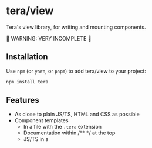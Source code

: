 # tera/view

Tera's view library, for writing and mounting components.

🚧 WARNING: VERY INCOMPLETE 🚧

## Installation

Use `npm` (or `yarn`, or `pnpm`) to add tera/view to your project:

```bash
npm install tera
```

## Features

- As close to plain JS/TS, HTML and CSS as possible
- Component templates
  - In a file with the `.tera` extension
  - Documentation within /\*\* \*/ at the top
  - JS/TS in a <script> tag
  - HTML markup in a (single) HTML tag
  - Styles in a <styles> tag
  - Child components in <template> tags at the bottom
- Use plain JS/TS for markup logic
  - @if statement
  - @for loop
  - @switch statement
  - @await statement for loading data from an async function
  - @const to declare a const variable in markup
  - @console for logging
  - @debugger for debugging
  - @function to declare a function in markup
- Runtime reactivity
  - $watch to create a proxy that updates UI on property sets
  - $run to create an effect that is re-run when its dependencies change
  - $mount to create an effect that runs after a component has been mounted
- Automatic scoping of styles to component
- Two-way binding with bind:value, bind:checked, etc
- Element binding to a script variable with bind:this={...}
- Element in and out transitions using the Web Animations API
- Run an effect when an element is added to the DOM with on:mount={(el) => ...}
- Special tags (mostly not yet implemented...)
  - <:self> inserts the containing component
  - <:component self={...}> inserts a dynamic component
  - <:element self={...}> inserts a dynamic element
  - <:trim> trims whitespace around the tag
  - <:html> renders HTML e.g. from $props
  - <:head> for adding attributes, events and content to the <head> tag
  - <:window> for adding events to the `window` object
  - <:document> for adding events to the `document` object
  - <:body> for adding events to the `body` object

### Not yet

- Animation

## A component

```
/**
 * Components are declared in a file with docs, script, markup and styles
 * @prop {string} name - This is a strongly typed prop which can be accessed through $props
 */

<script>
    // Use the $watch function to declare reactive state
    const $state = $watch({
        count: 0,
        get isEven() {
            return this.count % 2 === 0
        },
        tasks: []
    })

    // Use the $run function to declare an effect that runs whenever its dependent state changes
    $run(() => {
        if ($state.count === 15) {
            alert("Whoa there")
        }
    })

    // This is an async function
    $state.guesser = guessNumber(1000)
    async function guessNumber(ms) {
        ...
    }
</script>

<div style="margin: auto">
    <h1>Demo</h1>

    <h2>Basic reactivity</h2>
    <p>Put reactive statements in braces, like &lbrace;$state.count&rbrace;.</p>
    <div class="demo">
        <p>
            The count is {$state.count}.
        </p>
        <button onclick={() => $state.count += 1}>Increment</button>
    </div>

    <h2>If statements</h2>
    <p>Use the @if statement to show and hide branches, such as when $state.isEven changes.</p>
    <div class="demo">
        @if ($state.isEven) {
            <p>The count is even.</p>
        } else {
            <p>The count is odd.</p>
        }
    </div>

    <h2>For loops</h2>
    <p>For loops can be used to display and update a list when it changes.</p>
    <div class="demo">
        <button onclick={addTask}>Add a task</button>
        <ul>
            @for (let task of $state.tasks) {
                @key = task.id
                <TaskItem {task} />
            }
        </ul>
        @function addTask() {
            if ($state.tasks.length < 3) {
                $state.tasks.push({
                    id: $state.tasks.length ,
                    text: todo[$state.tasks.length ],
                    done: false
                })
            }
        }
        <p>{$state.tasks.length} tasks, {$state.tasks.filter((t) => t.done).length} done</p>
    </div>

    <h2>Switch statements</h2>
    <p>Switches can also be used (albeit with no break statements and no fallthrough).</p>
    <div class="demo">
        @switch ($state.count) {
            case 0: {
                <p>Nothing yet...</p>
            }
            case 1: {
                <p>The count is one.</p>
            }
            default: {
                <p>The count is more than one.</p>
            }
        }
    </div>

    <h2>Await statements</h2>
    <p>There is a construct for await/then/catch.</p>
    <div class="demo">
        <p>Think of a number between 1 and 10...</p>
        @await ($state.guesser) {
            <p>Hmm...</p>
        } then (number) {
            <p>Is it {number}?</p>
        } catch (ex) {
            <p class="error">Something went wrong: {ex}!</p>
        }
        <button onclick={() => $state.guesser = guessNumber(500)}>
            Guess again
        </button>
    </div>

    <h2>Two way binding</h2>
    <p>Two way binding can be accomplished with bind:value (or bind:checked etc).</p>
    <div class="demo">
        <p>
            Count: <input type="number" bind:value={$state.count} />
        </p>
    </div>

    <h2>Functions</h2>
    <p>You can declare functions in markup with @function.</p>
    <div class="demo">
        <button onclick={resetCount}>Reset the count</button>
        @function resetCount() {
            $state.count = 0
        }
    </div>

    @// Const variables and console logging in markup
    @const z = 15
    @console.log(`const z is ${z}`)

    @// Trigger the debugger in markup -- let's not do this now!
    @// debugger

    @// TODO: Special tags

    <h2>Child components</h2>
    <p>
        Components can be declared in separate files, or within a template tag (see TaskItem, below).
    </p>
</div>

<style>
    .demo {
        border: 1px dashed gray;
        border-radius: 5px;
        padding: 20px;
    }

    .error {
        color: red;
    }
</style>

<template name="TaskItem">
    <li class:done={$props.task.done}>
        <input type="checkbox" bind:checked={$props.task.done} />
        {$props.task.text}
    </li>

    <style>
        li {
            list-style-type: none;
        }
        .done {
            text-decoration: line-through;
        }
    </style>
</template>

```

## Mounting

```
import mount from "tera/view/mount";
import Main from "./Main.tera";

const root = document.getElementById("root");
mount(root, Main);
```

